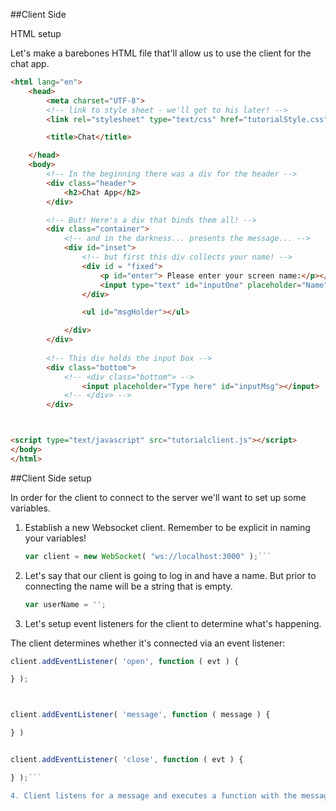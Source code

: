 ##Client Side



HTML setup

Let's make a barebones HTML file that'll allow us to use the client for the chat app.


```html
<html lang="en">
    <head>
        <meta charset="UTF-8">
        <!-- link to style sheet - we'll get to his later! -->
        <link rel="stylesheet" type="text/css" href="tutorialStyle.css">

        <title>Chat</title>

    </head>
    <body>
        <!-- In the beginning there was a div for the header -->
        <div class="header">
            <h2>Chat App</h2>
        </div>

        <!-- But! Here's a div that binds them all! -->
        <div class="container">
            <!-- and in the darkness... presents the message... -->
            <div id="inset">
                <!-- but first this div collects your name! -->
                <div id = "fixed">
                    <p id="enter"> Please enter your screen name:</p></br>
                    <input type="text" id="inputOne" placeholder="Name"></input>
                </div>

                <ul id="msgHolder"></ul>

            </div>
        </div>
        
        <!-- This div holds the input box -->
        <div class="bottom">
            <!-- <div class="bottom"> -->
                <input placeholder="Type here" id="inputMsg"></input>
            <!-- </div> -->
        </div>



<script type="text/javascript" src="tutorialclient.js"></script>
</body>
</html>
```

##Client Side setup

In order for the client to connect to the server we'll want to set up some variables.

1. Establish a new Websocket client. Remember to be explicit in naming your variables!
    ```javascript
    var client = new WebSocket( "ws://localhost:3000" );```

2. Let's say that our client is going to log in and have a name. But prior to connecting the name will be a string that is empty.

    ```javascript
    var userName = '';
    ```

3. Let's setup event listeners for the client to determine what's happening.


The client determines whether it's connected via an event listener:

```javascript
client.addEventListener( 'open', function ( evt ) {

} );



client.addEventListener( 'message', function ( message ) {

} )


client.addEventListener( 'close', function ( evt ) {

} );```

4. Client listens for a message and executes a function with the message as the parameter here
